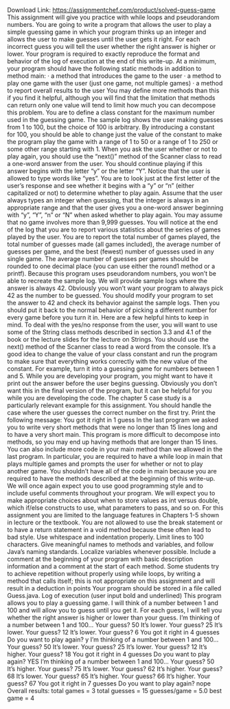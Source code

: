 Download Link: https://assignmentchef.com/product/solved-guess-game
<br>
This assignment will give you practice with while loops and pseudorandom numbers. You are going to write a program that allows the user to play a simple guessing game in which your program thinks up an integer and allows the user to make guesses until the user gets it right. For each incorrect guess you will tell the user whether the right answer is higher or lower. Your program is required to exactly reproduce the format and behavior of the log of execution at the end of this write-up. At a minimum, your program should have the following static methods in addition to method main: · a method that introduces the game to the user · a method to play one game with the user (just one game, not multiple games) · a method to report overall results to the user You may define more methods than this if you find it helpful, although you will find that the limitation that methods can return only one value will tend to limit how much you can decompose this problem. You are to define a class constant for the maximum number used in the guessing game. The sample log shows the user making guesses from 1 to 100, but the choice of 100 is arbitrary. By introducing a constant for 100, you should be able to change just the value of the constant to make the program play the game with a range of 1 to 50 or a range of 1 to 250 or some other range starting with 1. When you ask the user whether or not to play again, you should use the “next()” method of the Scanner class to read a one-word answer from the user. You should continue playing if this answer begins with the letter “y” or the letter “Y”. Notice that the user is allowed to type words like “yes”. You are to look just at the first letter of the user’s response and see whether it begins with a “y” or “n” (either capitalized or not) to determine whether to play again. Assume that the user always types an integer when guessing, that the integer is always in an appropriate range and that the user gives you a one-word answer beginning with “y”, “Y”, “n” or “N” when asked whether to play again. You may assume that no game involves more than 9,999 guesses. You will notice at the end of the log that you are to report various statistics about the series of games played by the user. You are to report the total number of games played, the total number of guesses made (all games included), the average number of guesses per game, and the best (fewest) number of guesses used in any single game. The average number of guesses per games should be rounded to one decimal place (you can use either the round1 method or a printf). Because this program uses pseudorandom numbers, you won’t be able to recreate the sample log. We will provide sample logs where the answer is always 42. Obviously you won’t want your program to always pick 42 as the number to be guessed. You should modify your program to set the answer to 42 and check its behavior against the sample logs. Then you should put it back to the normal behavior of picking a different number for every game before you turn it in. Here are a few helpful hints to keep in mind. To deal with the yes/no response from the user, you will want to use some of the String class methods described in section 3.3 and 4.1 of the book or the lecture slides for the lecture on Strings. You should use the next() method of the Scanner class to read a word from the console. It’s a good idea to change the value of your class constant and run the program to make sure that everything works correctly with the new value of the constant. For example, turn it into a guessing game for numbers between 1 and 5. While you are developing your program, you might want to have it print out the answer before the user begins guessing. Obviously you don’t want this in the final version of the program, but it can be helpful for you while you are developing the code. The chapter 5 case study is a particularly relevant example for this assignment. You should handle the case where the user guesses the correct number on the first try. Print the following message: You got it right in 1 guess In the last program we asked you to write very short methods that were no longer than 15 lines long and to have a very short main. This program is more difficult to decompose into methods, so you may end up having methods that are longer than 15 lines. You can also include more code in your main method than we allowed in the last program. In particular, you are required to have a while loop in main that plays multiple games and prompts the user for whether or not to play another game. You shouldn’t have all of the code in main because you are required to have the methods described at the beginning of this write-up. We will once again expect you to use good programming style and to include useful comments throughout your program. We will expect you to make appropriate choices about when to store values as int versus double, which if/else constructs to use, what parameters to pass, and so on. For this assignment you are limited to the language features in Chapters 1-5 shown in lecture or the textbook. You are not allowed to use the break statement or to have a return statement in a void method because these often lead to bad style. Use whitespace and indentation properly. Limit lines to 100 characters. Give meaningful names to methods and variables, and follow Java’s naming standards. Localize variables whenever possible. Include a comment at the beginning of your program with basic description information and a comment at the start of each method. Some students try to achieve repetition without properly using while loops, by writing a method that calls itself; this is not appropriate on this assignment and will result in a deduction in points Your program should be stored in a file called Guess.java. Log of execution (user input bold and underlined) This program allows you to play a guessing game. I will think of a number between 1 and 100 and will allow you to guess until you get it. For each guess, I will tell you whether the right answer is higher or lower than your guess. I’m thinking of a number between 1 and 100… Your guess? 50 It’s lower. Your guess? 25 It’s lower. Your guess? 12 It’s lower. Your guess? 6 You got it right in 4 guesses Do you want to play again? y I’m thinking of a number between 1 and 100… Your guess? 50 It’s lower. Your guess? 25 It’s lower. Your guess? 12 It’s higher. Your guess? 18 You got it right in 4 guesses Do you want to play again? YES I’m thinking of a number between 1 and 100… Your guess? 50 It’s higher. Your guess? 75 It’s lower. Your guess? 62 It’s higher. Your guess? 68 It’s lower. Your guess? 65 It’s higher. Your guess? 66 It’s higher. Your guess? 67 You got it right in 7 guesses Do you want to play again? nope Overall results: total games = 3 total guesses = 15 guesses/game = 5.0 best game = 4